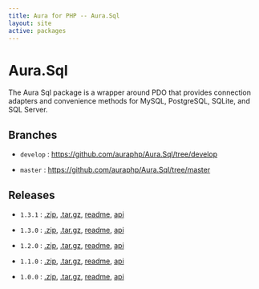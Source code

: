 ```yaml
---
title: Aura for PHP -- Aura.Sql
layout: site
active: packages
---
```


Aura.Sql
========

The Aura Sql package is a wrapper around PDO that provides connection adapters and convenience methods for MySQL, PostgreSQL, SQLite, and SQL Server.

Branches
--------

- `develop` : <https://github.com/auraphp/Aura.Sql/tree/develop>

- `master` : <https://github.com/auraphp/Aura.Sql/tree/master>

Releases
--------

- `1.3.1` : [.zip](https://github.com/auraphp/Aura.Sql/zipball/1.3.1), [.tar.gz](https://github.com/auraphp/Aura.Sql/tarball/1.3.1), [readme](1.3.1/), [api](1.3.1/api/)

- `1.3.0` : [.zip](https://github.com/auraphp/Aura.Sql/zipball/1.3.0), [.tar.gz](https://github.com/auraphp/Aura.Sql/tarball/1.3.0), [readme](1.3.0/), [api](1.3.0/api/)

- `1.2.0` : [.zip](https://github.com/auraphp/Aura.Sql/zipball/1.2.0), [.tar.gz](https://github.com/auraphp/Aura.Sql/tarball/1.2.0), [readme](1.2.0/), [api](1.2.0/api/)

- `1.1.0` : [.zip](https://github.com/auraphp/Aura.Sql/zipball/1.1.0), [.tar.gz](https://github.com/auraphp/Aura.Sql/tarball/1.1.0), [readme](1.1.0/), [api](1.1.0/api/)

- `1.0.0` : [.zip](https://github.com/auraphp/Aura.Sql/zipball/1.0.0), [.tar.gz](https://github.com/auraphp/Aura.Sql/tarball/1.0.0), [readme](1.0.0/), [api](1.0.0/api/)
